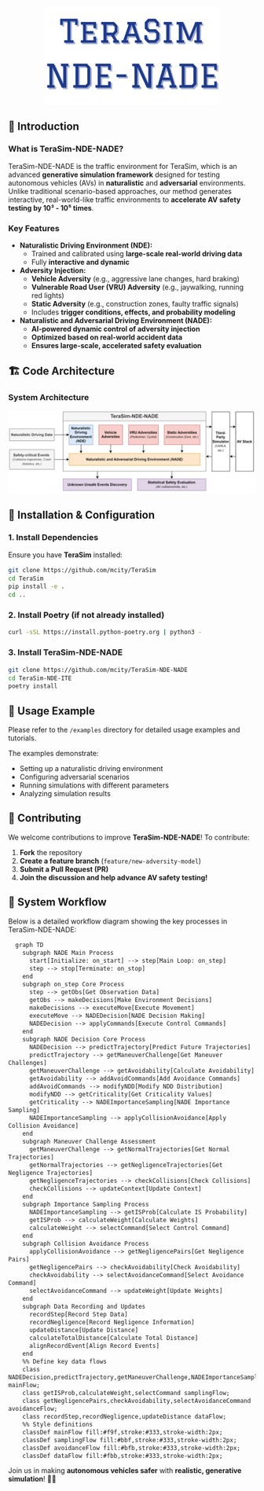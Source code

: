 <div align="center">
<p align="center">

<img src="docs/figure/logo.png" height="200px">

</p>
</div>

## 🚀 Introduction

### What is TeraSim-NDE-NADE?
TeraSim-NDE-NADE is the traffic environment for TeraSim, which is an advanced **generative simulation framework** designed for testing autonomous vehicles (AVs) in **naturalistic** and **adversarial** environments. Unlike traditional scenario-based approaches, our method generates interactive, real-world-like traffic environments to **accelerate AV safety testing by 10³ - 10⁵ times**.

### Key Features
- **Naturalistic Driving Environment (NDE):**
  - Trained and calibrated using **large-scale real-world driving data**
  - Fully **interactive and dynamic**
- **Adversity Injection:**
  - **Vehicle Adversity** (e.g., aggressive lane changes, hard braking)
  - **Vulnerable Road User (VRU) Adversity** (e.g., jaywalking, running red lights)
  - **Static Adversity** (e.g., construction zones, faulty traffic signals)
  - Includes **trigger conditions, effects, and probability modeling**
- **Naturalistic and Adversarial Driving Environment (NADE):**
  - **AI-powered dynamic control of adversity injection**
  - **Optimized based on real-world accident data**
  - **Ensures large-scale, accelerated safety evaluation**

## 🏗 Code Architecture

### System Architecture
![NDE-NADE Architecture](docs/figure/NDE-NADE-architecture.svg)

## 🔧 Installation & Configuration

### 1. Install Dependencies
Ensure you have **TeraSim** installed:
```bash
git clone https://github.com/mcity/TeraSim
cd TeraSim
pip install -e .
cd ..
```

### 2. Install Poetry (if not already installed)
```bash
curl -sSL https://install.python-poetry.org | python3 -
```

### 3. Install TeraSim-NDE-NADE
```bash
git clone https://github.com/mcity/TeraSim-NDE-NADE
cd TeraSim-NDE-ITE
poetry install
```

## 📌 Usage Example

Please refer to the `/examples` directory for detailed usage examples and tutorials.

The examples demonstrate:
- Setting up a naturalistic driving environment
- Configuring adversarial scenarios
- Running simulations with different parameters
- Analyzing simulation results

## 🤝 Contributing

We welcome contributions to improve **TeraSim-NDE-NADE**! To contribute:

1. **Fork** the repository
2. **Create a feature branch** (`feature/new-adversity-model`)
3. **Submit a Pull Request (PR)**
4. **Join the discussion and help advance AV safety testing!**


## 🔄 System Workflow

Below is a detailed workflow diagram showing the key processes in TeraSim-NDE-NADE:

```mermaid
  graph TD
    subgraph NADE Main Process
      start[Initialize: on_start] --> step[Main Loop: on_step]
      step --> stop[Terminate: on_stop]
    end
    subgraph on_step Core Process
      step --> getObs[Get Observation Data]
      getObs --> makeDecisions[Make Environment Decisions]
      makeDecisions --> executeMove[Execute Movement]
      executeMove --> NADEDecision[NADE Decision Making]
      NADEDecision --> applyCommands[Execute Control Commands]
    end
    subgraph NADE Decision Core Process
      NADEDecision --> predictTrajectory[Predict Future Trajectories]
      predictTrajectory --> getManeuverChallenge[Get Maneuver Challenges]
      getManeuverChallenge --> getAvoidability[Calculate Avoidability]
      getAvoidability --> addAvoidCommands[Add Avoidance Commands]
      addAvoidCommands --> modifyNDD[Modify NDD Distribution]
      modifyNDD --> getCriticality[Get Criticality Values]
      getCriticality --> NADEImportanceSampling[NADE Importance Sampling]
      NADEImportanceSampling --> applyCollisionAvoidance[Apply Collision Avoidance]
    end
    subgraph Maneuver Challenge Assessment
      getManeuverChallenge --> getNormalTrajectories[Get Normal Trajectories]
      getNormalTrajectories --> getNegligenceTrajectories[Get Negligence Trajectories]
      getNegligenceTrajectories --> checkCollisions[Check Collisions]
      checkCollisions --> updateContext[Update Context]
    end
    subgraph Importance Sampling Process
      NADEImportanceSampling --> getISProb[Calculate IS Probability]
      getISProb --> calculateWeight[Calculate Weights]
      calculateWeight --> selectCommand[Select Control Command]
    end
    subgraph Collision Avoidance Process
      applyCollisionAvoidance --> getNegligencePairs[Get Negligence Pairs]
      getNegligencePairs --> checkAvoidability[Check Avoidability]
      checkAvoidability --> selectAvoidanceCommand[Select Avoidance Command]
      selectAvoidanceCommand --> updateWeight[Update Weights]
    end
    subgraph Data Recording and Updates
      recordStep[Record Step Data]
      recordNegligence[Record Negligence Information]
      updateDistance[Update Distance]
      calculateTotalDistance[Calculate Total Distance]
      alignRecordEvent[Align Record Events]
    end
    %% Define key data flows
    class NADEDecision,predictTrajectory,getManeuverChallenge,NADEImportanceSampling,applyCollisionAvoidance mainFlow;
    class getISProb,calculateWeight,selectCommand samplingFlow;
    class getNegligencePairs,checkAvoidability,selectAvoidanceCommand avoidanceFlow;
    class recordStep,recordNegligence,updateDistance dataFlow;
    %% Style definitions
    classDef mainFlow fill:#f9f,stroke:#333,stroke-width:2px;
    classDef samplingFlow fill:#bbf,stroke:#333,stroke-width:2px;
    classDef avoidanceFlow fill:#bfb,stroke:#333,stroke-width:2px;
    classDef dataFlow fill:#fbb,stroke:#333,stroke-width:2px;
```

Join us in making **autonomous vehicles safer** with **realistic, generative simulation**! 🚗💡

